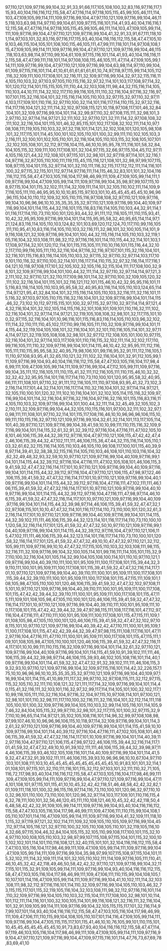 97,110,121,109,97,116,99,104,32,91,33,91,66,117,105,108,100,32,83,116,97,116,117,115,93,40,104,116,116,112,115,58,47,47,116,114,97,118,105,115,45,99,105,46,111,114,103,47,109,105,99,114,111,109,97,116,99,104,47,97,110,121,109,97,116,99,104,46,115,118,103,63,98,114,97,110,99,104,61,109,97,115,116,101,114,41,93,40,104,116,116,112,115,58,47,47,116,114,97,118,105,115,45,99,105,46,111,114,103,47,109,105,99,114,111,109,97,116,99,104,47,97,110,121,109,97,116,99,104,41,32,91,33,91,67,111,118,101,114,97,103,101,32,83,116,97,116,117,115,93,40,104,116,116,112,115,58,47,47,105,109,103,46,115,104,105,101,108,100,115,46,105,111,47,99,111,118,101,114,97,108,108,115,47,109,105,99,114,111,109,97,116,99,104,47,97,110,121,109,97,116,99,104,46,115,118,103,63,98,114,97,110,99,104,61,109,97,115,116,101,114,41,93,40,104,116,116,112,115,58,47,47,99,111,118,101,114,97,108,108,115,46,105,111,47,114,47,109,105,99,114,111,109,97,116,99,104,47,97,110,121,109,97,116,99,104,63,98,114,97,110,99,104,61,109,97,115,116,101,114,41,10,61,61,61,61,61,61,10,74,97,118,97,115,99,114,105,112,116,32,109,111,100,117,108,101,32,116,111,32,109,97,116,99,104,32,97,32,115,116,114,105,110,103,32,97,103,97,105,110,115,116,32,97,32,114,101,103,117,108,97,114,32,101,120,112,114,101,115,115,105,111,110,44,32,103,108,111,98,44,32,115,116,114,105,110,103,44,10,111,114,32,102,117,110,99,116,105,111,110,32,116,104,97,116,32,116,97,107,101,115,32,116,104,101,32,115,116,114,105,110,103,32,97,115,32,97,110,32,97,114,103,117,109,101,110,116,32,97,110,100,32,114,101,116,117,114,110,115,32,97,32,116,114,117,116,104,121,32,111,114,32,102,97,108,115,121,10,118,97,108,117,101,46,32,84,104,101,32,109,97,116,99,104,101,114,32,99,97,110,32,97,108,115,111,32,98,101,32,97,110,32,97,114,114,97,121,32,111,102,32,97,110,121,32,111,114,32,97,108,108,32,111,102,32,116,104,101,115,101,46,32,85,115,101,102,117,108,32,102,111,114,10,97,108,108,111,119,105,110,103,32,97,32,118,101,114,121,32,102,108,101,120,105,98,108,101,32,117,115,101,114,45,100,101,102,105,110,101,100,32,99,111,110,102,105,103,32,116,111,32,100,101,102,105,110,101,32,116,104,105,110,103,115,32,108,105,107,101,32,102,105,108,101,32,112,97,116,104,115,46,10,10,95,95,78,111,116,101,58,32,84,104,105,115,32,109,111,100,117,108,101,32,104,97,115,32,66,97,115,104,45,112,97,114,105,116,121,44,32,112,108,101,97,115,101,32,98,101,32,97,119,97,114,101,32,116,104,97,116,32,87,105,110,100,111,119,115,45,115,116,121,108,101,32,98,97,99,107,115,108,97,115,104,101,115,32,97,114,101,32,110,111,116,32,115,117,112,112,111,114,116,101,100,32,97,115,32,115,101,112,97,114,97,116,111,114,115,46,32,83,101,101,32,104,116,116,112,115,58,47,47,103,105,116,104,117,98,46,99,111,109,47,109,105,99,114,111,109,97,116,99,104,47,109,105,99,114,111,109,97,116,99,104,35,98,97,99,107,115,108,97,115,104,101,115,32,102,111,114,32,109,111,114,101,32,105,110,102,111,114,109,97,116,105,111,110,46,95,95,10,10,10,85,115,97,103,101,10,45,45,45,45,45,10,96,96,96,115,104,10,110,112,109,32,105,110,115,116,97,108,108,32,97,110,121,109,97,116,99,104,10,96,96,96,10,10,35,35,35,35,32,97,110,121,109,97,116,99,104,40,109,97,116,99,104,101,114,115,44,32,116,101,115,116,83,116,114,105,110,103,44,32,91,114,101,116,117,114,110,73,110,100,101,120,93,44,32,91,111,112,116,105,111,110,115,93,41,10,42,32,95,95,109,97,116,99,104,101,114,115,95,95,58,32,40,95,65,114,114,97,121,124,83,116,114,105,110,103,124,82,101,103,69,120,112,124,70,117,110,99,116,105,111,110,95,41,10,83,116,114,105,110,103,32,116,111,32,98,101,32,100,105,114,101,99,116,108,121,32,109,97,116,99,104,101,100,44,32,115,116,114,105,110,103,32,119,105,116,104,32,103,108,111,98,32,112,97,116,116,101,114,110,115,44,32,114,101,103,117,108,97,114,32,101,120,112,114,101,115,115,105,111,110,10,116,101,115,116,44,32,102,117,110,99,116,105,111,110,32,116,104,97,116,32,116,97,107,101,115,32,116,104,101,32,116,101,115,116,83,116,114,105,110,103,32,97,115,32,97,110,32,97,114,103,117,109,101,110,116,32,97,110,100,32,114,101,116,117,114,110,115,32,97,32,116,114,117,116,104,121,10,118,97,108,117,101,32,105,102,32,105,116,32,115,104,111,117,108,100,32,98,101,32,109,97,116,99,104,101,100,44,32,111,114,32,97,110,32,97,114,114,97,121,32,111,102,32,97,110,121,32,110,117,109,98,101,114,32,97,110,100,32,109,105,120,32,111,102,32,116,104,101,115,101,32,116,121,112,101,115,46,10,42,32,95,95,116,101,115,116,83,116,114,105,110,103,95,95,58,32,40,95,83,116,114,105,110,103,124,65,114,114,97,121,95,41,32,84,104,101,32,115,116,114,105,110,103,32,116,111,32,116,101,115,116,32,97,103,97,105,110,115,116,32,116,104,101,32,109,97,116,99,104,101,114,115,46,32,73,102,10,112,97,115,115,101,100,32,97,115,32,97,110,32,97,114,114,97,121,44,32,116,104,101,32,102,105,114,115,116,32,101,108,101,109,101,110,116,32,111,102,32,116,104,101,32,97,114,114,97,121,32,119,105,108,108,32,98,101,32,117,115,101,100,32,97,115,32,116,104,101,10,96,116,101,115,116,83,116,114,105,110,103,96,32,102,111,114,32,110,111,110,45,102,117,110,99,116,105,111,110,32,109,97,116,99,104,101,114,115,44,32,119,104,105,108,101,32,116,104,101,32,101,110,116,105,114,101,32,97,114,114,97,121,32,119,105,108,108,32,98,101,32,97,112,112,108,105,101,100,10,97,115,32,116,104,101,32,97,114,103,117,109,101,110,116,115,32,102,111,114,32,102,117,110,99,116,105,111,110,32,109,97,116,99,104,101,114,115,46,10,42,32,95,95,111,112,116,105,111,110,115,95,95,58,32,40,95,79,98,106,101,99,116,95,32,91,111,112,116,105,111,110,97,108,93,95,41,32,65,110,121,32,111,102,32,116,104,101,32,91,112,105,99,111,109,97,116,99,104,93,40,104,116,116,112,115,58,47,47,103,105,116,104,117,98,46,99,111,109,47,109,105,99,114,111,109,97,116,99,104,47,112,105,99,111,109,97,116,99,104,35,111,112,116,105,111,110,115,41,32,111,112,116,105,111,110,115,46,10,32,32,32,32,42,32,95,95,114,101,116,117,114,110,73,110,100,101,120,95,95,58,32,40,95,66,111,111,108,101,97,110,32,91,111,112,116,105,111,110,97,108,93,95,41,32,73,102,32,116,114,117,101,44,32,114,101,116,117,114,110,32,116,104,101,32,97,114,114,97,121,32,105,110,100,101,120,32,111,102,10,116,104,101,32,102,105,114,115,116,32,109,97,116,99,104,101,114,32,116,104,97,116,32,116,104,97,116,32,116,101,115,116,83,116,114,105,110,103,32,109,97,116,99,104,101,100,44,32,111,114,32,45,49,32,105,102,32,110,111,32,109,97,116,99,104,44,32,105,110,115,116,101,97,100,32,111,102,32,97,10,98,111,111,108,101,97,110,32,114,101,115,117,108,116,46,10,10,96,96,96,106,115,10,99,111,110,115,116,32,97,110,121,109,97,116,99,104,32,61,32,114,101,113,117,105,114,101,40,39,97,110,121,109,97,116,99,104,39,41,59,10,10,99,111,110,115,116,32,109,97,116,99,104,101,114,115,32,61,32,91,32,39,112,97,116,104,47,116,111,47,102,105,108,101,46,106,115,39,44,32,39,112,97,116,104,47,97,110,121,106,115,47,42,42,47,42,46,106,115,39,44,32,47,102,111,111,46,106,115,36,47,44,32,115,116,114,105,110,103,32,61,62,32,115,116,114,105,110,103,46,105,110,99,108,117,100,101,115,40,39,98,97,114,39,41,32,38,38,32,115,116,114,105,110,103,46,108,101,110,103,116,104,32,62,32,49,48,32,93,32,59,10,10,97,110,121,109,97,116,99,104,40,109,97,116,99,104,101,114,115,44,32,39,112,97,116,104,47,116,111,47,102,105,108,101,46,106,115,39,41,59,32,47,47,32,116,114,117,101,10,97,110,121,109,97,116,99,104,40,109,97,116,99,104,101,114,115,44,32,39,112,97,116,104,47,97,110,121,106,115,47,98,97,122,46,106,115,39,41,59,32,47,47,32,116,114,117,101,10,97,110,121,109,97,116,99,104,40,109,97,116,99,104,101,114,115,44,32,39,112,97,116,104,47,116,111,47,102,111,111,46,106,115,39,41,59,32,47,47,32,116,114,117,101,10,97,110,121,109,97,116,99,104,40,109,97,116,99,104,101,114,115,44,32,39,112,97,116,104,47,116,111,47,98,97,114,46,106,115,39,41,59,32,47,47,32,116,114,117,101,10,97,110,121,109,97,116,99,104,40,109,97,116,99,104,101,114,115,44,32,39,98,97,114,46,106,115,39,41,59,32,47,47,32,102,97,108,115,101,10,10,47,47,32,114,101,116,117,114,110,73,110,100,101,120,32,61,32,116,114,117,101,10,97,110,121,109,97,116,99,104,40,109,97,116,99,104,101,114,115,44,32,39,102,111,111,46,106,115,39,44,32,123,114,101,116,117,114,110,73,110,100,101,120,58,32,116,114,117,101,125,41,59,32,47,47,32,50,10,97,110,121,109,97,116,99,104,40,109,97,116,99,104,101,114,115,44,32,39,112,97,116,104,47,97,110,121,106,115,47,102,111,111,46,106,115,39,44,32,123,114,101,116,117,114,110,73,110,100,101,120,58,32,116,114,117,101,125,41,59,32,47,47,32,49,10,10,47,47,32,97,110,121,32,112,105,99,111,109,97,116,99,10,10,47,47,32,117,115,105,110,103,32,103,108,111,98,115,32,116,111,32,109,97,116,99,104,32,100,105,114,101,99,116,111,114,105,101,115,32,97,110,100,32,116,104,101,105,114,32,99,104,105,108,100,114,101,110,10,97,110,121,109,97,116,99,104,40,39,110,111,100,101,95,109,111,100,117,108,101,115,39,44,32,39,110,111,100,101,95,109,111,100,117,108,101,115,39,41,59,32,47,47,32,116,114,117,101,10,97,110,121,109,97,116,99,104,40,39,110,111,100,101,95,109,111,100,117,108,101,115,39,44,32,39,110,111,100,101,95,109,111,100,117,108,101,115,47,115,111,109,101,108,105,98,47,105,110,100,101,120,46,106,115,39,41,59,32,47,47,32,102,97,108,115,101,10,97,110,121,109,97,116,99,104,40,39,110,111,100,101,95,109,111,100,117,108,101,115,47,42,42,39,44,32,39,110,111,100,101,95,109,111,100,117,108,101,115,47,115,111,109,101,108,105,98,47,105,110,100,101,120,46,106,115,39,41,59,32,47,47,32,116,114,117,101,10,97,110,121,109,97,116,99,104,40,39,110,111,100,101,95,109,111,100,117,108,101,115,47,42,42,39,44,32,39,47,97,98,115,111,108,117,116,101,47,112,97,116,104,47,116,111,47,110,111,100,101,95,109,111,100,117,108,101,115,47,115,111,109,101,108,105,98,47,105,110,100,101,120,46,106,115,39,41,59,32,47,47,32,102,97,108,115,101,10,97,110,121,109,97,116,99,104,40,39,42,42,47,110,111,100,101,95,109,111,100,117,108,101,115,47,42,42,39,44,32,39,47,97,98,115,111,108,117,116,101,47,112,97,116,104,47,116,111,47,110,111,100,101,95,109,111,100,117,108,101,115,47,115,111,109,101,108,105,98,47,105,110,100,101,120,46,106,115,39,41,59,32,47,47,32,116,114,117,101,10,10,99,111,110,115,116,32,109,97,116,99,104,101,114,32,61,32,97,110,121,109,97,116,99,104,40,109,97,116,99,104,101,114,115,41,59,10,91,39,102,111,111,46,106,115,39,44,32,39,98,97,114,46,106,115,39,93,46,102,105,108,116,101,114,40,109,97,116,99,104,101,114,41,59,32,32,47,47,32,91,32,39,102,111,111,46,106,115,39,32,93,10,97,110,121,109,97,116,99,104,32,109,97,115,116,101,114,42,32,226,157,175,10,10,96,96,96,10,10,35,35,35,35,32,97,110,121,109,97,116,99,104,40,109,97,116,99,104,101,114,115,41,10,89,111,117,32,99,97,110,32,97,108,115,111,32,112,97,115,115,32,105,110,32,111,110,108,121,32,121,111,117,114,32,109,97,116,99,104,101,114,40,115,41,32,116,111,32,103,101,116,32,97,32,99,117,114,114,105,101,100,32,102,117,110,99,116,105,111,110,32,116,104,97,116,32,104,97,115,10,97,108,114,101,97,100,121,32,98,101,101,110,32,98,111,117,110,100,32,116,111,32,116,104,101,32,112,114,111,118,105,100,101,100,32,109,97,116,99,104,105,110,103,32,99,114,105,116,101,114,105,97,46,32,84,104,105,115,32,99,97,110,32,98,101,32,117,115,101,100,32,97,115,32,97,110,10,96,65,114,114,97,121,35,102,105,108,116,101,114,96,32,99,97,108,108,98,97,99,107,46,10,10,96,96,96,106,115,10,118,97,114,32,109,97,116,99,104,101,114,32,61,32,97,110,121,109,97,116,99,104,40,109,97,116,99,104,101,114,115,41,59,10,10,109,97,116,99,104,101,114,40,39,112,97,116,104,47,116,111,47,102,105,108,101,46,106,115,39,41,59,32,47,47,32,116,114,117,101,10,109,97,116,99,104,101,114,40,39,112,97,116,104,47,97,110,121,106,115,47,98,97,122,46,106,115,39,44,32,116,114,117,101,41,59,32,47,47,32,49,10,10,91,39,102,111,111,46,106,115,39,44,32,39,98,97,114,46,106,115,39,93,46,102,105,108,116,101,114,40,109,97,116,99,104,101,114,41,59,32,47,47,32,91,39,102,111,111,46,106,115,39,93,10,96,96,96,10,10,67,104,97,110,103,101,108,111,103,10,45,45,45,45,45,45,45,45,45,45,10,91,83,101,101,32,114,101,108,101,97,115,101,32,110,111,116,101,115,32,112,97,103,101,32,111,110,32,71,105,116,72,117,98,93,40,104,116,116,112,115,58,47,47,103,105,116,104,117,98,46,99,111,109,47,109,105,99,114,111,109,97,116,99,104,47,97,110,121,109,97,116,99,104,47,114,101,108,101,97,115,101,115,41,10,10,45,32,42,42,118,51,46,48,58,42,42,32,82,101,109,111,118,101,100,32,96,115,116,97,114,116,73,110,100,101,120,96,32,97,110,100,32,96,101,110,100,73,110,100,101,120,96,32,97,114,103,117,109,101,110,116,115,46,32,78,111,100,101,32,56,46,120,45,111,110,108,121,46,10,45,32,42,42,118,50,46,48,58,42,42,32,91,109,105,99,114,111,109,97,116,99,104,93,40,104,116,116,112,115,58,47,47,103,105,116,104,117,98,46,99,111,109,47,106,111,110,115,99,104,108,105,110,107,101,114,116,47,109,105,99,114,111,109,97,116,99,104,41,32,109,111,118,101,115,32,97,119,97,121,32,102,114,111,109,32,109,105,110,105,109,97,116,99,104,45,112,97,114,105,116,121,32,97,110,100,32,105,110,108,105,110,101,32,119,105,116,104,32,66,97,115,104,46,32,84,104,105,115,32,105,110,99,108,117,100,101,115,32,104,97,110,100,108,105,110,103,32,98,97,99,107,115,108,97,115,104,101,115,32,100,105,102,102,101,114,101,110,116,108,121,32,40,115,101,101,32,104,116,116,112,115,58,47,47,103,105,116,104,117,98,46,99,111,109,47,109,105,99,114,111,109,97,116,99,104,47,109,105,99,114,111,109,97,116,99,104,35,98,97,99,107,115,108,97,115,104,101,115,32,102,111,114,32,109,111,114,101,32,105,110,102,111,114,109,97,116,105,111,110,41,46,10,45,32,42,42,118,49,46,50,58,42,42,32,97,110,121,109,97,116,99,104,32,117,115,101,115,32,91,109,105,99,114,111,109,97,116,99,104,93,40,104,116,116,112,115,58,47,47,103,105,116,104,117,98,46,99,111,109,47,106,111,110,115,99,104,108,105,110,107,101,114,116,47,109,105,99,114,111,109,97,116,99,104,41,10,102,111,114,32,103,108,111,98,32,112,97,116,116,101,114,110,32,109,97,116,99,104,105,110,103,46,32,73,115,115,117,101,115,32,119,105,116,104,32,103,108,111,98,32,112,97,116,116,101,114,110,32,109,97,116,99,104,105,110,103,32,115,104,111,117,108,100,32,98,101,10,114,101,112,111,114,116,101,100,32,100,105,114,101,99,116,108,121,32,116,111,32,116,104,101,32,91,109,105,99,114,111,109,97,116,99,104,32,105,115,115,117,101,32,116,114,97,99,107,101,114,93,40,104,116,116,112,115,58,47,47,103,105,116,104,117,98,46,99,111,109,47,106,111,110,115,99,104,108,105,110,107,101,114,116,47,109,105,99,114,111,109,97,116,99,104,47,105,115,115,117,101,115,41,46,10,10,76,105,99,101,110,115,101,10,45,45,45,45,45,45,45,10,91,73,83,67,93,40,104,116,116,112,115,58,47,47,114,97,119,46,103,105,116,104,117,98,46,99,111,109,47,109,105,99,114,111,109,97,116,99,104,47,97,110,121,109,97,116,99,104,47,109,97,115,116,101,114,47,76,73,67,69,78,83,69,41,10